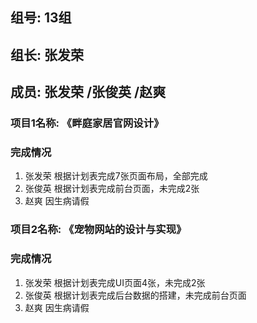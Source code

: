 ## 组号: 13组

## 组长:  张发荣

## 成员: 张发荣 /张俊英 /赵爽

### 项目1名称: 《畔庭家居官网设计》

### 完成情况

1. 张发荣 根据计划表完成7张页面布局，全部完成
2. 张俊英 根据计划表完成前台页面，未完成2张
3. 赵爽 因生病请假

### 项目2名称: 《宠物网站的设计与实现》

### 完成情况

1. 张发荣  根据计划表完成UI页面4张，未完成2张
2. 张俊英 根据计划表完成后台数据的搭建，未完成前台页面
3. 赵爽 因生病请假